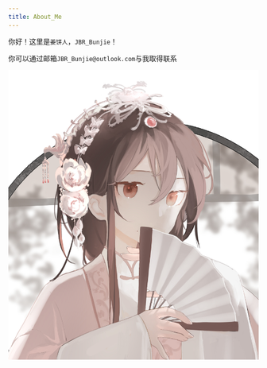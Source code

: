 ```yaml
---
title: About_Me
---
```

你好！这里是`姜饼人`，`JBR_Bunjie`！

你可以通过邮箱`JBR_Bunjie@outlook.com`与我取得联系

![mudanting_head.jpg](https://github.com/JBR-Bunjie/JBR-Bunjie/blob/main/extra_resources/mudanting_head.jpg?raw=true)

<!--
useless
author:
  name: JBR-Bunjie
  link: https://space.bilibili.com/415377461
  avatar: https://avatars.githubusercontent.com/u/90251718?v=4
  description: "仿生程序员会在光环上遇见乐正绫吗？"
  socials:
    bilibili: https://space.bilibili.com/415377461
	github: https://github.com/JBR-Bunjie
-->